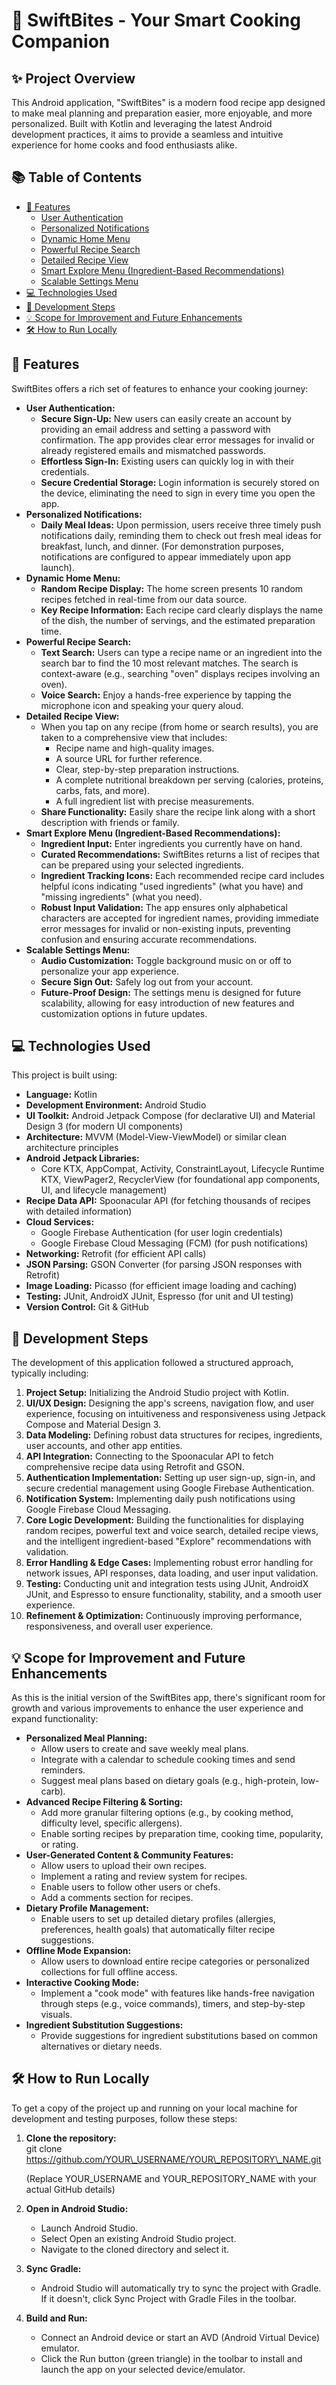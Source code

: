 # **🍳 SwiftBites \- Your Smart Cooking Companion**

## **✨ Project Overview**

This Android application, "SwiftBites" is a modern food recipe app designed to make meal planning and preparation easier, more enjoyable, and more personalized. Built with Kotlin and leveraging the latest Android development practices, it aims to provide a seamless and intuitive experience for home cooks and food enthusiasts alike.

## **📚 Table of Contents**

* [🌟 Features](https://www.google.com/search?q=%23-features)  
  * [User Authentication](https://www.google.com/search?q=%23user-authentication)  
  * [Personalized Notifications](https://www.google.com/search?q=%23personalized-notifications)  
  * [Dynamic Home Menu](https://www.google.com/search?q=%23dynamic-home-menu)  
  * [Powerful Recipe Search](https://www.google.com/search?q=%23powerful-recipe-search)  
  * [Detailed Recipe View](https://www.google.com/search?q=%23detailed-recipe-view)  
  * [Smart Explore Menu (Ingredient-Based Recommendations)](https://www.google.com/search?q=%23smart-explore-menu-ingredient-based-recommendations)  
  * [Scalable Settings Menu](https://www.google.com/search?q=%23scalable-settings-menu)  
* [💻 Technologies Used](https://www.google.com/search?q=%23-technologies-used)  
* [🚀 Development Steps](https://www.google.com/search?q=%23-development-steps)  
* [💡 Scope for Improvement and Future Enhancements](https://www.google.com/search?q=%23-scope-for-improvement-and-future-enhancements)  
* [🛠️ How to Run Locally](https://www.google.com/search?q=%23-how-to-run-locally)

## **🌟 Features**

SwiftBites offers a rich set of features to enhance your cooking journey:

* **User Authentication:**  
  * **Secure Sign-Up:** New users can easily create an account by providing an email address and setting a password with confirmation. The app provides clear error messages for invalid or already registered emails and mismatched passwords.  
  * **Effortless Sign-In:** Existing users can quickly log in with their credentials.  
  * **Secure Credential Storage:** Login information is securely stored on the device, eliminating the need to sign in every time you open the app.  
* **Personalized Notifications:**  
  * **Daily Meal Ideas:** Upon permission, users receive three timely push notifications daily, reminding them to check out fresh meal ideas for breakfast, lunch, and dinner. (For demonstration purposes, notifications are configured to appear immediately upon app launch).  
* **Dynamic Home Menu:**  
  * **Random Recipe Display:** The home screen presents 10 random recipes fetched in real-time from our data source.  
  * **Key Recipe Information:** Each recipe card clearly displays the name of the dish, the number of servings, and the estimated preparation time.  
* **Powerful Recipe Search:**  
  * **Text Search:** Users can type a recipe name or an ingredient into the search bar to find the 10 most relevant matches. The search is context-aware (e.g., searching "oven" displays recipes involving an oven).  
  * **Voice Search:** Enjoy a hands-free experience by tapping the microphone icon and speaking your query aloud.  
* **Detailed Recipe View:**  
  * When you tap on any recipe (from home or search results), you are taken to a comprehensive view that includes:  
    * Recipe name and high-quality images.  
    * A source URL for further reference.  
    * Clear, step-by-step preparation instructions.  
    * A complete nutritional breakdown per serving (calories, proteins, carbs, fats, and more).  
    * A full ingredient list with precise measurements.  
  * **Share Functionality:** Easily share the recipe link along with a short description with friends or family.  
* **Smart Explore Menu (Ingredient-Based Recommendations):**  
  * **Ingredient Input:** Enter ingredients you currently have on hand.  
  * **Curated Recommendations:** SwiftBites returns a list of recipes that can be prepared using your selected ingredients.  
  * **Ingredient Tracking Icons:** Each recommended recipe card includes helpful icons indicating "used ingredients" (what you have) and "missing ingredients" (what you need).  
  * **Robust Input Validation:** The app ensures only alphabetical characters are accepted for ingredient names, providing immediate error messages for invalid or non-existing inputs, preventing confusion and ensuring accurate recommendations.  
* **Scalable Settings Menu:**  
  * **Audio Customization:** Toggle background music on or off to personalize your app experience.  
  * **Secure Sign Out:** Safely log out from your account.  
  * **Future-Proof Design:** The settings menu is designed for future scalability, allowing for easy introduction of new features and customization options in future updates.

## **💻 Technologies Used**

This project is built using:

* **Language:** Kotlin  
* **Development Environment:** Android Studio  
* **UI Toolkit:** Android Jetpack Compose (for declarative UI) and Material Design 3 (for modern UI components)  
* **Architecture:** MVVM (Model-View-ViewModel) or similar clean architecture principles  
* **Android Jetpack Libraries:**  
  * Core KTX, AppCompat, Activity, ConstraintLayout, Lifecycle Runtime KTX, ViewPager2, RecyclerView (for foundational app components, UI, and lifecycle management)  
* **Recipe Data API:** Spoonacular API (for fetching thousands of recipes with detailed information)  
* **Cloud Services:**  
  * Google Firebase Authentication (for user login credentials)  
  * Google Firebase Cloud Messaging (FCM) (for push notifications)  
* **Networking:** Retrofit (for efficient API calls)  
* **JSON Parsing:** GSON Converter (for parsing JSON responses with Retrofit)  
* **Image Loading:** Picasso (for efficient image loading and caching)  
* **Testing:** JUnit, AndroidX JUnit, Espresso (for unit and UI testing)  
* **Version Control:** Git & GitHub

## **🚀 Development Steps**

The development of this application followed a structured approach, typically including:

1. **Project Setup:** Initializing the Android Studio project with Kotlin.  
2. **UI/UX Design:** Designing the app's screens, navigation flow, and user experience, focusing on intuitiveness and responsiveness using Jetpack Compose and Material Design 3\.  
3. **Data Modeling:** Defining robust data structures for recipes, ingredients, user accounts, and other app entities.  
4. **API Integration:** Connecting to the Spoonacular API to fetch comprehensive recipe data using Retrofit and GSON.  
5. **Authentication Implementation:** Setting up user sign-up, sign-in, and secure credential management using Google Firebase Authentication.  
6. **Notification System:** Implementing daily push notifications using Google Firebase Cloud Messaging.  
7. **Core Logic Development:** Building the functionalities for displaying random recipes, powerful text and voice search, detailed recipe views, and the intelligent ingredient-based "Explore" recommendations with validation.  
8. **Error Handling & Edge Cases:** Implementing robust error handling for network issues, API responses, data loading, and user input validation.  
9. **Testing:** Conducting unit and integration tests using JUnit, AndroidX JUnit, and Espresso to ensure functionality, stability, and a smooth user experience.  
10. **Refinement & Optimization:** Continuously improving performance, responsiveness, and overall user experience.

## **💡 Scope for Improvement and Future Enhancements**

As this is the initial version of the SwiftBites app, there's significant room for growth and various improvements to enhance the user experience and expand functionality:

* **Personalized Meal Planning:**  
  * Allow users to create and save weekly meal plans.  
  * Integrate with a calendar to schedule cooking times and send reminders.  
  * Suggest meal plans based on dietary goals (e.g., high-protein, low-carb).  
* **Advanced Recipe Filtering & Sorting:**  
  * Add more granular filtering options (e.g., by cooking method, difficulty level, specific allergens).  
  * Enable sorting recipes by preparation time, cooking time, popularity, or rating.  
* **User-Generated Content & Community Features:**  
  * Allow users to upload their own recipes.  
  * Implement a rating and review system for recipes.  
  * Enable users to follow other users or chefs.  
  * Add a comments section for recipes.  
* **Dietary Profile Management:**  
  * Enable users to set up detailed dietary profiles (allergies, preferences, health goals) that automatically filter recipe suggestions.  
* **Offline Mode Expansion:**  
  * Allow users to download entire recipe categories or personalized collections for full offline access.  
* **Interactive Cooking Mode:**  
  * Implement a "cook mode" with features like hands-free navigation through steps (e.g., voice commands), timers, and step-by-step visuals.  
* **Ingredient Substitution Suggestions:**  
  * Provide suggestions for ingredient substitutions based on common alternatives or dietary needs.

## **🛠️ How to Run Locally**

To get a copy of the project up and running on your local machine for development and testing purposes, follow these steps:

1. **Clone the repository:**  
   git clone https://github.com/YOUR\_USERNAME/YOUR\_REPOSITORY\_NAME.git

   (Replace YOUR\_USERNAME and YOUR\_REPOSITORY\_NAME with your actual GitHub details)  
2. **Open in Android Studio:**  
   * Launch Android Studio.  
   * Select Open an existing Android Studio project.  
   * Navigate to the cloned directory and select it.  
3. **Sync Gradle:**  
   * Android Studio will automatically try to sync the project with Gradle. If it doesn't, click Sync Project with Gradle Files in the toolbar.  
4. **Build and Run:**  
   * Connect an Android device or start an AVD (Android Virtual Device) emulator.  
   * Click the Run button (green triangle) in the toolbar to install and launch the app on your selected device/emulator.

